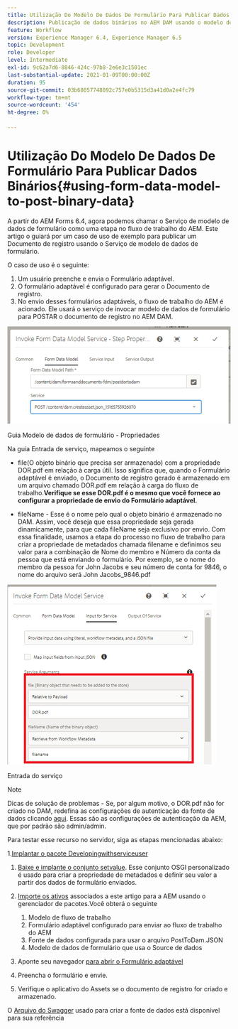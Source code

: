 ```yaml
---
title: Utilização Do Modelo De Dados De Formulário Para Publicar Dados Binários
description: Publicação de dados binários no AEM DAM usando o modelo de dados de formulário
feature: Workflow
version: Experience Manager 6.4, Experience Manager 6.5
topic: Development
role: Developer
level: Intermediate
exl-id: 9c62a7d6-8846-424c-97b8-2e6e3c1501ec
last-substantial-update: 2021-01-09T00:00:00Z
duration: 95
source-git-commit: 03b68057748892c757e0b5315d3a41d0a2e4fc79
workflow-type: tm+mt
source-wordcount: '454'
ht-degree: 0%

---
```


# Utilização Do Modelo De Dados De Formulário Para Publicar Dados Binários{#using-form-data-model-to-post-binary-data}

A partir do AEM Forms 6.4, agora podemos chamar o Serviço de modelo de dados de formulário como uma etapa no fluxo de trabalho do AEM. Este artigo o guiará por um caso de uso de exemplo para publicar um Documento de registro usando o Serviço de modelo de dados de formulário.

O caso de uso é o seguinte:

1. Um usuário preenche e envia o Formulário adaptável.
1. O formulário adaptável é configurado para gerar o Documento de registro.
1. No envio desses formulários adaptáveis, o fluxo de trabalho do AEM é acionado. Ele usará o serviço de invocar modelo de dados de formulário para POSTAR o documento de registro no AEM DAM.

![posttodam](assets/posttodamshot1.png)

Guia Modelo de dados de formulário - Propriedades

Na guia Entrada de serviço, mapeamos o seguinte

* file(O objeto binário que precisa ser armazenado) com a propriedade DOR.pdf em relação à carga útil. Isso significa que, quando o Formulário adaptável é enviado, o Documento de registro gerado é armazenado em um arquivo chamado DOR.pdf em relação à carga do fluxo de trabalho.**Verifique se esse DOR.pdf é o mesmo que você fornece ao configurar a propriedade de envio do Formulário adaptável.**

* fileName - Esse é o nome pelo qual o objeto binário é armazenado no DAM. Assim, você deseja que essa propriedade seja gerada dinamicamente, para que cada fileName seja exclusivo por envio. Com essa finalidade, usamos a etapa do processo no fluxo de trabalho para criar a propriedade de metadados chamada filename e definimos seu valor para a combinação de Nome do membro e Número da conta da pessoa que está enviando o formulário. Por exemplo, se o nome do membro da pessoa for John Jacobs e seu número de conta for 9846, o nome do arquivo será John Jacobs_9846.pdf

![fdmserviceinput](assets/fdminputservice.png)

Entrada do serviço

>[!NOTE]
>
>Dicas de solução de problemas - Se, por algum motivo, o DOR.pdf não for criado no DAM, redefina as configurações de autenticação da fonte de dados clicando [aqui](http://localhost:4502/mnt/overlay/fd/fdm/gui/components/admin/fdmcloudservice/properties.html?item=%2Fconf%2Fglobal%2Fsettings%2Fcloudconfigs%2Ffdm%2Fpostdortodam). Essas são as configurações de autenticação da AEM, que por padrão são admin/admin.

Para testar esse recurso no servidor, siga as etapas mencionadas abaixo:

1.[Implantar o pacote Developingwithserviceuser](/help/forms/assets/common-osgi-bundles/DevelopingWithServiceUser.jar)

1. [Baixe e implante o conjunto setvalue](/help/forms/assets/common-osgi-bundles/SetValueApp.core-1.0-SNAPSHOT.jar). Esse conjunto OSGI personalizado é usado para criar a propriedade de metadados e definir seu valor a partir dos dados de formulário enviados.

1. [Importe os ativos](assets/postdortodam.zip) associados a este artigo para a AEM usando o gerenciador de pacotes.Você obterá o seguinte

   1. Modelo de fluxo de trabalho
   1. Formulário adaptável configurado para enviar ao fluxo de trabalho do AEM
   1. Fonte de dados configurada para usar o arquivo PostToDam.JSON
   1. Modelo de dados de formulário que usa o Source de dados

1. Aponte seu navegador [para abrir o Formulário adaptável](http://localhost:4502/content/dam/formsanddocuments/helpx/timeoffrequestform/jcr:content?wcmmode=disabled)
1. Preencha o formulário e envie.
1. Verifique o aplicativo do Assets se o documento de registro for criado e armazenado.


O [Arquivo do Swagger](http://localhost:4502/conf/global/settings/cloudconfigs/fdm/postdortodam/jcr:content/swaggerFile) usado para criar a fonte de dados está disponível para sua referência
